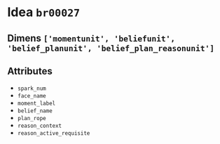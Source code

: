# Idea `br00027`

## Dimens `['momentunit', 'beliefunit', 'belief_planunit', 'belief_plan_reasonunit']`

## Attributes
- `spark_num`
- `face_name`
- `moment_label`
- `belief_name`
- `plan_rope`
- `reason_context`
- `reason_active_requisite`
